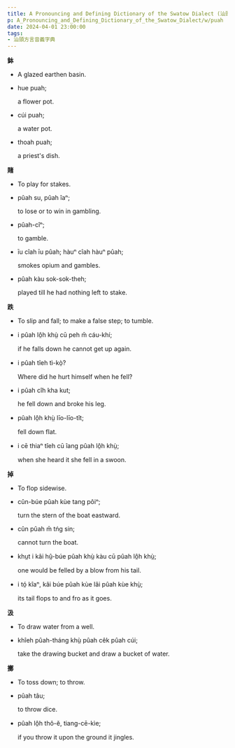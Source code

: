 ```yaml
---
title: A Pronouncing and Defining Dictionary of the Swatow Dialect (汕頭方言音義字典) / puah
p: A_Pronouncing_and_Defining_Dictionary_of_the_Swatow_Dialect/w/puah
date: 2024-04-01 23:00:00
tags: 
- 汕頭方言音義字典
---
```



**鉢**
- A glazed earthen basin.

- hue puah;

  a flower pot.

- cúi puah;

  a water pot.

- thoah puah;

  a priest's dish.

**賭**
- To play for stakes.

- pûah su, pûah îaⁿ;

  to lose or to win in gambling.

- pûah-cîⁿ;

  to gamble.

- īu cîah īu pûah; hàuⁿ cîah hàuⁿ pûah;

  smokes opium and gambles.

- pûah kàu sok-sok-theh;

  played till he had nothing left to stake.

**跌**
- To slip and fall; to make a false step; to tumble.

- i pûah lô̤h khṳ̀ cū peh m̄ cáu-khí;

  if he falls down he cannot get up again.

- i pûah tîeh tì-kò̤?

  Where did he hurt himself when he fell?

- i pûah cîh kha kut;

  he fell down and broke his leg.

- pûah lô̤h khṳ̀ līo-līo-tît;

  fell down flat.

- i cē thiaⁿ tîeh cū îang pûah lô̤h khṳ̀;

  when she heard it she fell in a swoon.

**掉**
- To flop sidewise.

- cûn-búe pûah kùe tang pôiⁿ;

  turn the stern of the boat eastward.

- cûn pûah m̄ tńg sin;

  cannot turn the boat.

- khṳt i kâi hṳ̂-búe pûah khṳ̀ kàu cū pûah lô̤h khṳ̀;

  one would be felled by a blow from his tail.

- i tó̤ kîaⁿ, kâi búe pûah kùe lâi pûah kùe khṳ̀;

  its tail flops to and fro as it goes.

**汲**
- To draw water from a well.

- khîeh pûah-tháng khṳ̀ pûah cêk pûah cúi;

  take the drawing bucket and draw a bucket of water.

**擲**
- To toss down; to throw.

- pûah tâu;

  to throw dice.

- pûah lô̤h thô-ĕ, tiang-cē-kìe;

  if you throw it upon the ground it jingles.